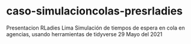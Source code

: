 # caso-simulacioncolas-presrladies
Presentacion RLadies Lima
Simulación de tiempos de espera en cola en agencias, usando herramientas de tidyverse
29 Mayo del 2021
